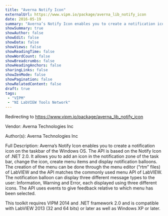 ```yaml
---
title: "Averna Notify Icon"
externalUrl: https://www.vipm.io/package/averna_lib_notify_icon
date: 2016-05-19
summary: "Averna’s Notify Icon enables you to create a notification icon on the taskbar of the Windows OS."
showSummary: true
showAuthor: false
showEdit: false
showData: false
showViews: false
showReadingTime: false
showWordCount: false
showBreadcrumbs: false
showHeadingAnchors: false
sharingLinks: false
showZenMode: false
showPagination: false
showRelatedContent: false
draft: true
tags:
 - "VIPM"
 - "NI LabVIEW Tools Network"
---
```


Redirecting to https://www.vipm.io/package/averna_lib_notify_icon

Vendor: Averna Technologies Inc

Author(s): Averna Technologies Inc
 
Full Description:
Averna’s Notify Icon enables you to create a notification icon on the taskbar of the Windows OS. The API is based on the Notify Icon of .NET 2.0. It allows you to add an icon in the notification zone of the task bar, change the icon, create menu items and display notification balloons. The creation of the menu can be done through the menu editor (“rtm” files) of LabVIEW and the API matches the commonly used menu API of LabVIEW. The notification balloon can display three different message types to the user: Information, Warning and Error, each displayed using three different icons. The API uses events to give feedback relative to which menu has been selected. 

This toolkit requires VIPM 2014 and .NET framework 2.0 and is compatible with LabVIEW 2013 (32 and 64 bits) or later as well as Windows XP or later.